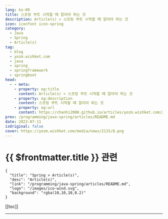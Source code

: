 ```yaml
---
lang: ko-KR
title: 스프링 부트 시작할 때 알아야 하는 것
description: Article(s) > 스프링 부트 시작할 때 알아야 하는 것
icon: iconfont icon-spring
category: 
  - Java
  - Spring
  - Article(s)
tag: 
  - blog
  - yozm.wishket.com
  - java
  - spring
  - springframework
  - springboot
head:
  - - meta:
    - property: og:title
      content: Article(s) > 스프링 부트 시작할 때 알아야 하는 것
    - property: og:description
      content: 스프링 부트 시작할 때 알아야 하는 것
    - property: og:url
      content: https://chanhi2000.github.io/articles/yozm.wishket.com/2115.html
prev: /programming/java-spring/articles/README.md
date: 2023-07-11
isOriginal: false
cover: https://yozm.wishket.com/media/news/2115/8.png
---
```


# {{ $frontmatter.title }} 관련

```component VPCard
{
  "title": "Spring > Article(s)",
  "desc": "Article(s)",
  "link": "/programming/java-spring/articles/README.md",
  "logo": "/images/ico-wind.svg",
  "background": "rgba(10,10,10,0.2)"
}
```

[[toc]]

---

<SiteInfo
  name="스프링 부트 시작할 때 알아야 하는 것 | 요즘IT"
  desc="스프링은 장점이 많은 개발 도구이지만 설정이 매우 복잡하다는 단점이 있습니다. 그래서 스프링을 개발팀에서도 이런 단점을 인식하고 단점을 보완하고자 스프링 부트를 출시했습니다. 스프링 부트는 스프링 프레임워크를 더 쉽고 빠르게 이용할 수 있도록 만들어주는 도구입니다. 본문을 통해 스프링 부트 3의 상위 프레임워크인 스프링을 비교하며 스프링 부트 3에 대해 알아보고, 스프링의 콘셉트인 IoC(제어의 역전), DI(의존성 주입), AOP(관점 지향 프로그래밍), PSA(이식 가능한 서비스 추상화)를 알아보겠습니다."
  url="https://yozm.wishket.com/magazine/detail/2115/"
  logo="https://yozm.wishket.com/static/renewal/img/global/gnb_yozmit.svg"
  preview="https://yozm.wishket.com/media/news/2115/8.png"/>

<!-- TODO: 작성 -->

